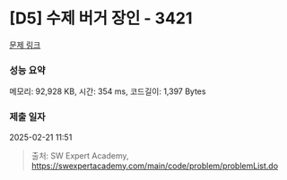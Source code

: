 # [D5] 수제 버거 장인 - 3421 

[문제 링크](https://swexpertacademy.com/main/code/problem/problemDetail.do?contestProbId=AWErcQmKy6kDFAXi) 

### 성능 요약

메모리: 92,928 KB, 시간: 354 ms, 코드길이: 1,397 Bytes

### 제출 일자

2025-02-21 11:51



> 출처: SW Expert Academy, https://swexpertacademy.com/main/code/problem/problemList.do